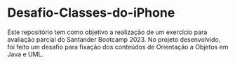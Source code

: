 # Desafio-Classes-do-iPhone
 Este repositório tem como objetivo a realização de um exercício para avaliação parcial do Santander Bootcamp 2023. No projeto desenvolvido, foi feito um desafio para fixação dos conteúdos de Orientação a Objetos em Java e UML.
